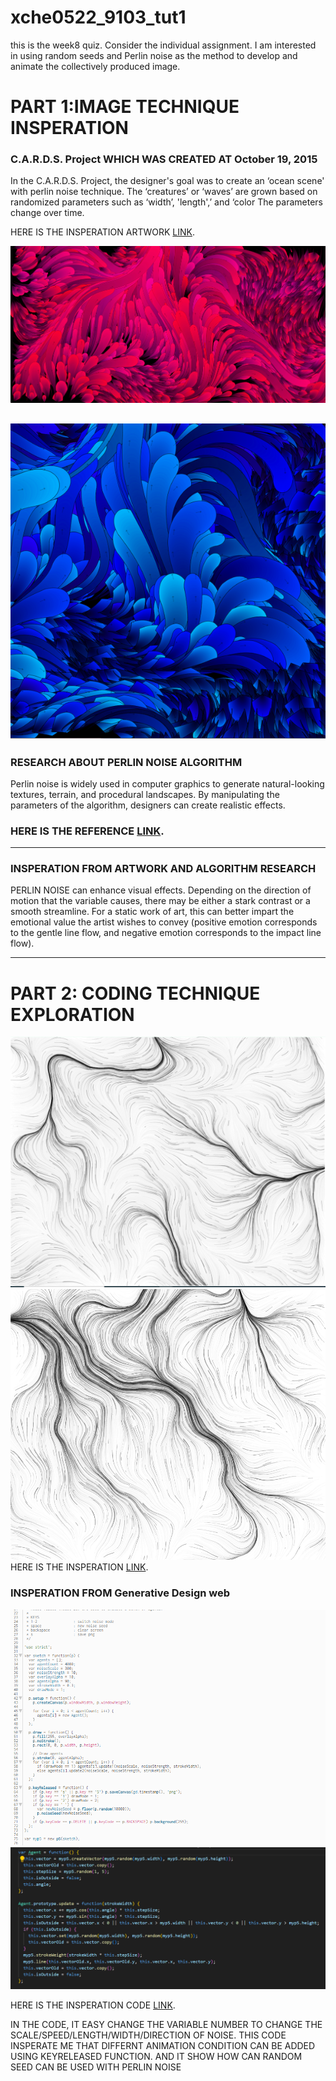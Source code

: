 # xche0522_9103_tut1


this is the week8 quiz. Consider the individual assignment. I am interested in using random seeds and Perlin noise as the method to develop and animate the collectively produced image.

# PART 1:IMAGE TECHNIQUE INSPERATION

### C.A.R.D.S. Project WHICH WAS CREATED AT October 19, 2015

In the C.A.R.D.S. Project, the designer's goal was to create an ‘ocean scene' with perlin noise technique. The ‘creatures’ or ‘waves’ are grown based on randomized parameters such as ‘width’, 'length',’ and ‘color The parameters change over time. 

HERE IS THE INSPERATION ARTWORK [LINK](https://galactic.ink/journal/tag/canvas/).

![PERLIN NOISE ARTWORK IMAGE1](/perlin-noise1.png "perlin-noise_1")

![PERLIN NOISE ARTWORK IMAGE2](/perlin-noise2.png "perlin-noise_2")
---
### RESEARCH ABOUT PERLIN NOISE ALGORITHM 

Perlin noise is widely used in computer graphics to generate natural-looking textures, terrain, and procedural landscapes. By manipulating the parameters of the algorithm, designers can create realistic effects. 


### HERE IS THE REFERENCE [LINK](https://saturncloud.io/blog/what-is-perlin-noise-algorithm-a-guide-for-data-scientists/#:~:text=Perlin%20noise%2C%20developed%20by%20Ken,sequence%20of%20pseudo%2Drandom%20values.).
---
### INSPERATION FROM ARTWORK AND ALGORITHM RESEARCH

PERLIN NOISE can enhance visual effects. Depending on the direction of motion that the variable causes, there may be either a stark contrast or a smooth streamline. For a static work of art, this can better impart the emotional value the artist wishes to convey (positive emotion corresponds to the gentle line flow, and negative emotion corresponds to the impact line flow).

---
# PART 2: CODING TECHNIQUE EXPLORATION
![PERLIN NOISE CODE IMAGE1](/Random%20and%20noise.png "perlin-noise_CODE1")
![PERLIN NOISE CODE IMAGE2](/Random%20and%20noise2.png "perlin-noise_CODE2")
HERE IS THE INSPERATION [LINK](http://www.generative-gestaltung.de/2/sketches/?02_M/M_1_5_02).

### INSPERATION FROM  Generative Design web
![PERLIN NOISE CODE](/code.png "CODE")
![PERLIN NOISE CODE1](/AGENT%20CODE.png "CODE1")

HERE IS THE INSPERATION CODE [LINK](https://editor.p5js.org/generative-design/sketches/M_1_5_02).

IN THE CODE, IT EASY CHANGE THE VARIABLE NUMBER TO CHANGE THE SCALE/SPEED/LENGTH/WIDTH/DIRECTION OF NOISE. THIS CODE INSPERATE ME THAT DIFFERNT ANIMATION CONDITION CAN BE ADDED USING KEYRELEASED FUNCTION. AND IT SHOW HOW CAN RANDOM SEED CAN BE USED WITH PERLIN NOISE